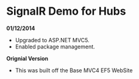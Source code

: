 SignalR Demo for Hubs
==================

**01/12/2014**

- Upgraded to ASP.NET MVC5.
- Enabled package management.

**Orignial Version**

- This was built off the Base MVC4 EF5 WebSite